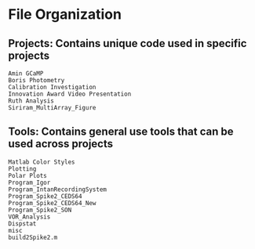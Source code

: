 # File Organization #
  ## Projects: Contains unique code used in specific projects
    Amin GCaMP
    Boris Photometry
    Calibration Investigation
    Innovation Award Video Presentation
    Ruth Analysis
    Siriram_MultiArray_Figure
  ## Tools: Contains general use tools that can be used across projects
    Matlab Color Styles
    Plotting
    Polar Plots
    Program_Igor
    Program_IntanRecordingSystem
    Program_Spike2_CEDS64
    Program_Spike2_CEDS64_New
    Program_Spike2_SON
    VOR_Analysis
    Dispstat
    misc
    build2Spike2.m
    
    
    
  
